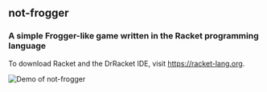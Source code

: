 ## not-frogger
### A simple Frogger-like game written in the Racket programming language

To download Racket and the DrRacket IDE, visit https://racket-lang.org.

![Demo of not-frogger](images/not-frogger-demo.gif)


